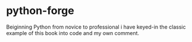 # python-forge
Beiginning Python from novice to professional
i have keyed-in the classic example of this book into code and my own comment.

